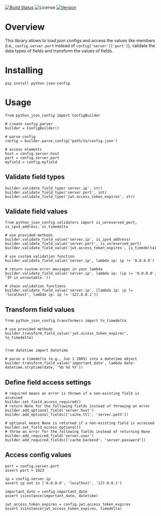 [![Build Status](https://travis-ci.com/janehmueller/python-json-config.svg?token=tGKCTy4zTZfGNfjpEgEX&branch=master)](https://travis-ci.com/janehmueller/python-json-config)
![License](https://img.shields.io/pypi/l/python-json-config.svg)
[![Version](https://img.shields.io/pypi/v/python-json-config.svg)](https://pypi.python.org/pypi/python-json-config/)

# Overview
This library allows to load json configs and access the values like members (i.e., `config.server.port`
instead of `config['server']['port']`), validate the data types of fields and transform the values of fields.

# Installing
```
pip install python-json-config
```
# Usage
```
from python_json_config import ConfigBuilder

# create config parser
builder = ConfigBuilder()

# parse config
config = builder.parse_config('path/to/config.json')

# access elements
host = config.server.host
port = config.server.port
myfield = config.myfield
```

## Validate field types
```
builder.validate_field_type('server.ip', str)
builder.validate_field_type('server.port', int)
builder.validate_field_type('jwt.access_token_expires', str)
```

## Validate field values
```
from python_json_config.validators import is_unreserved_port, is_ipv4_address, is_timedelta

# use provided methods
builder.validate_field_value('server.ip', is_ipv4_address)
builder.validate_field_value('server.port', is_unreserved_port)
builder.validate_field_value('jwt.access_token_expires', is_timedelta)

# use custom validation function
builder.validate_field_value('server.ip', lambda ip: ip != '0.0.0.0')

# return custom error messages in your lambda
builder.validate_field_value('server.ip', lambda ip: (ip != '0.0.0.0', 'IP is unroutable.'))

# chain validation functions
builder.validate_field_value('server.ip', [lambda ip: ip != 'localhost', lambda ip: ip != '127.0.0.1'])
```

## Transform field values
```
from python_json_config.transformers import to_timedelta

# use provided methods
builder.transform_field_value('jwt.access_token_expires', to_timedelta)


from datetime import datetime

# parse a timedelta (e.g., Jun 1 2005) into a datetime object
builder.transform_field_value('important_date', lambda date: datetime.strptime(date, '%b %d %Y'))
```

## Define field access settings
```
# required means an error is thrown if a non-existing field is accessed 
builder.set_field_access_required()
# return None for the following fields instead of throwing an error
builder.add_optional_field('server.host')
builder.add_optional_fields(['cache.ttl', 'server.path'])

# optional means None is returned if a non-existing field is accessed 
builder.set_field_access_optional()
# throw an error for the following fields instead of returning None
builder.add_required_field('server.user')
builder.add_required_fields(['cache.backend', 'server.password'])
```

## Access config values
```
port = config.server.port
assert port > 1023

ip = config.server.ip
assert ip not in ['0.0.0.0', 'localhost', '127.0.0.1']

important_date = config.important_date
assert isinstance(important_date, datetime)

jwt_access_token_expires = config.jwt.access_token_expires
assert isinstance(jwt_access_token_expires, timedelta)
```
